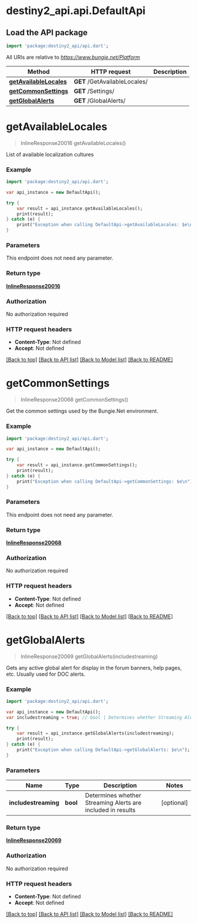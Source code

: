 # destiny2_api.api.DefaultApi

## Load the API package
```dart
import 'package:destiny2_api/api.dart';
```

All URIs are relative to *https://www.bungie.net/Platform*

Method | HTTP request | Description
------------- | ------------- | -------------
[**getAvailableLocales**](DefaultApi.md#getAvailableLocales) | **GET** /GetAvailableLocales/ | 
[**getCommonSettings**](DefaultApi.md#getCommonSettings) | **GET** /Settings/ | 
[**getGlobalAlerts**](DefaultApi.md#getGlobalAlerts) | **GET** /GlobalAlerts/ | 


# **getAvailableLocales**
> InlineResponse20016 getAvailableLocales()



List of available localization cultures

### Example 
```dart
import 'package:destiny2_api/api.dart';

var api_instance = new DefaultApi();

try { 
    var result = api_instance.getAvailableLocales();
    print(result);
} catch (e) {
    print("Exception when calling DefaultApi->getAvailableLocales: $e\n");
}
```

### Parameters
This endpoint does not need any parameter.

### Return type

[**InlineResponse20016**](InlineResponse20016.md)

### Authorization

No authorization required

### HTTP request headers

 - **Content-Type**: Not defined
 - **Accept**: Not defined

[[Back to top]](#) [[Back to API list]](../README.md#documentation-for-api-endpoints) [[Back to Model list]](../README.md#documentation-for-models) [[Back to README]](../README.md)

# **getCommonSettings**
> InlineResponse20068 getCommonSettings()



Get the common settings used by the Bungie.Net environment.

### Example 
```dart
import 'package:destiny2_api/api.dart';

var api_instance = new DefaultApi();

try { 
    var result = api_instance.getCommonSettings();
    print(result);
} catch (e) {
    print("Exception when calling DefaultApi->getCommonSettings: $e\n");
}
```

### Parameters
This endpoint does not need any parameter.

### Return type

[**InlineResponse20068**](InlineResponse20068.md)

### Authorization

No authorization required

### HTTP request headers

 - **Content-Type**: Not defined
 - **Accept**: Not defined

[[Back to top]](#) [[Back to API list]](../README.md#documentation-for-api-endpoints) [[Back to Model list]](../README.md#documentation-for-models) [[Back to README]](../README.md)

# **getGlobalAlerts**
> InlineResponse20069 getGlobalAlerts(includestreaming)



Gets any active global alert for display in the forum banners, help pages, etc. Usually used for DOC alerts.

### Example 
```dart
import 'package:destiny2_api/api.dart';

var api_instance = new DefaultApi();
var includestreaming = true; // bool | Determines whether Streaming Alerts are included in results

try { 
    var result = api_instance.getGlobalAlerts(includestreaming);
    print(result);
} catch (e) {
    print("Exception when calling DefaultApi->getGlobalAlerts: $e\n");
}
```

### Parameters

Name | Type | Description  | Notes
------------- | ------------- | ------------- | -------------
 **includestreaming** | **bool**| Determines whether Streaming Alerts are included in results | [optional] 

### Return type

[**InlineResponse20069**](InlineResponse20069.md)

### Authorization

No authorization required

### HTTP request headers

 - **Content-Type**: Not defined
 - **Accept**: Not defined

[[Back to top]](#) [[Back to API list]](../README.md#documentation-for-api-endpoints) [[Back to Model list]](../README.md#documentation-for-models) [[Back to README]](../README.md)

